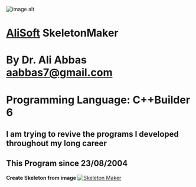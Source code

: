 ![image alt](https://github.com/aabbas77-web/AliSoft/blob/main/AliSoft128Transparent.png)
# [AliSoft](https://hodhods.com) SkeletonMaker
# By Dr. Ali Abbas aabbas7@gmail.com
# Programming Language: C++Builder 6
## I am trying to revive the programs I developed throughout my long career
## This Program since 23/08/2004

**Create Skeleton from image**
[![Skeleton Maker](https://github.com/aabbas77-web/SkeletonMaker/releases/download/FirstRelease/SkeletonMakerVideo.png)](https://www.youtube.com/watch?v=lYk0JjVaQ0c)


